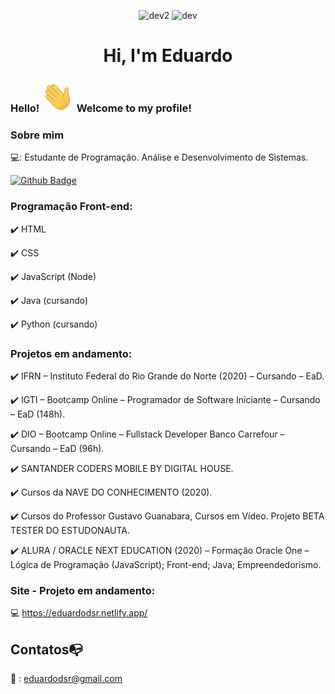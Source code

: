<p align="center">
  <img src=https://github.com/eduardodsr/mypage/blob/master/dev2.gif?raw=true" alt="dev2" width="150px" />
  <img src=https://github.com/eduardodsr/mypage/blob/master/dev.gif?raw=true" alt="dev" width="150px" />
</p>
<h1 align="center"> Hi, I'm Eduardo</h1>

### Hello! <img style="margin: 0 auto" src="https://github.com/ABSphreak/ABSphreak/blob/master/gifs/Hi.gif" height="50"> Welcome to my profile!

### Sobre mim 

💻: Estudante de Programação. Análise e Desenvolvimento de Sistemas. 

[![Github Badge](https://img.shields.io/badge/-Github-000?style=flat-square&logo=Github&logoColor=white&link=https://github.com/eduardodsr/)](https://github.com/eduardodsr/)

### Programação Front-end:

✔️ HTML

✔️ CSS

✔️ JavaScript (Node)

✔️ Java (cursando)

✔️ Python (cursando)


### Projetos em andamento:

✔️ IFRN – Instituto Federal do Rio Grande do Norte (2020) – Cursando – EaD.

✔️ IGTI – Bootcamp Online – Programador de Software Iniciante – Cursando – EaD (148h).

✔️ DIO – Bootcamp Online – Fullstack Developer Banco Carrefour – Cursando – EaD (96h).

✔️ SANTANDER CODERS MOBILE BY DIGITAL HOUSE.

✔️ Cursos da NAVE DO CONHECIMENTO (2020).

✔️ Cursos do Professor Gustavo Guanabara, Cursos em Vídeo. Projeto BETA TESTER DO ESTUDONAUTA.

✔️ ALURA / ORACLE NEXT EDUCATION (2020) – Formação Oracle One – Lógica de Programação (JavaScript); Front-end; Java; Empreendedorismo.


### Site - Projeto em andamento:

:computer: <https://eduardodsr.netlify.app/>



## Contatos:mailbox_with_no_mail:

:email: : eduardodsr@gmail.com
